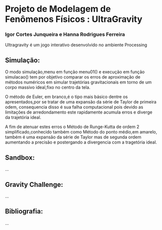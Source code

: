 # Projeto de Modelagem de Fenômenos Físicos : UltraGravity
### Igor Cortes Junqueira e Hanna Rodrigues Ferreira
Ultragravity é um jogo interativo desenvolvido no ambiente Processing
## Simulação:
O modo simulação,menu em função menu01() e execução em função simulacao() tem por 
objetivo comparar os erros de aproximação de métodos numéricos em simular 
trajetórias gravitacionais em torno de um corpo massivo ideal,fixo no centro da tela.

O método de Euler, em branco,é o tipo mais básico dentre os apresentados,por se
tratar de uma expansão da série de Taylor de primeira odem,
consequencia disso é sua falha computacional pois devido as limitações de 
arredondamento este rapidamente acumula erros e diverge da trajetória ideal.

A fim de atenuar estes erros o Método de Runge-Kutta de ordem 2 simplificado,conhecido
também como Método do ponto médio,em amarelo, também é uma expansão da série de Taylor
mas de segunda ordem aumentando a precisão e postergando a divergencia com a 
tragetória ideal.

## Sandbox:
...
## Gravity Challenge:
...
## Bibliografia:
...
